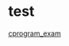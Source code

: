 # test

[cprogram_exam](https://privatebin.net/?9f7445716330b3f6#8w9BdWQ3pQWUU8DZdYPNsTWXPKvC6Va2F25F8vMmdn4)


